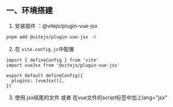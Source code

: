 ## 一、环境搭建
1. 安装插件 ：@vitejs/plugin-vue-jsx

```bash
pnpm add @vitejs/plugin-vue-jsx -D
```

2. 在 `vite.config.js`中配置

``` vue
import { defineConfig } from 'vite'
import vueJsx from '@vitejs/plugin-vue-jsx'

export default defineConfig({
  plugins: [vueJsx()],
})
```

3. 使用.jsx结尾的文件 或者 在vue文件的script标签中加上lang="jsx"